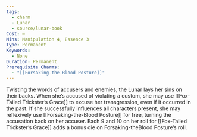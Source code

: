 ```yaml
---
tags:
  - charm
  - Lunar
  - source/lunar-book
Cost: —
Mins: Manipulation 4, Essence 3
Type: Permanent
Keywords:
  - None
Duration: Permanent
Prerequisite Charms:
  - "[[Forsaking-the-Blood Posture]]"
---
```

Twisting the words of accusers and enemies, the Lunar lays her sins on their backs. When she’s accused of violating a custom, she may use [[Fox-Tailed Trickster’s Grace]] to excuse her transgression, even if it occurred in the past. If she successfully influences all characters present, she may reflexively use [[Forsaking-the-Blood Posture]] for free, turning the accusation back on her accuser. Each 9 and 10 on her roll for [[Fox-Tailed Trickster’s Grace]] adds a bonus die on Forsaking-theBlood Posture’s roll.